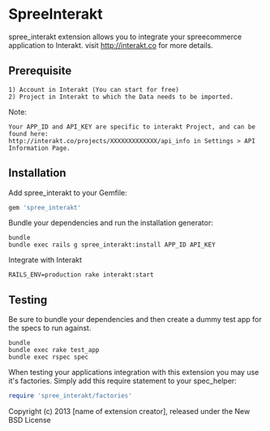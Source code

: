 SpreeInterakt
=============

spree_interakt extension allows you to integrate your spreecommerce application to Interakt.
visit http://interakt.co for more details.

Prerequisite
------------

```shell
1) Account in Interakt (You can start for free)
2) Project in Interakt to which the Data needs to be imported.
```

Note:

```shell
Your APP_ID and API_KEY are specific to interakt Project, and can be found here:
http://interakt.co/projects/XXXXXXXXXXXXX/api_info in Settings > API Information Page.
```

Installation
------------

Add spree_interakt to your Gemfile:

```ruby
gem 'spree_interakt'
```

Bundle your dependencies and run the installation generator:

```shell
bundle
bundle exec rails g spree_interakt:install APP_ID API_KEY
```

Integrate with Interakt

```shell
RAILS_ENV=production rake interakt:start
```

Testing
-------

Be sure to bundle your dependencies and then create a dummy test app for the specs to run against.

```shell
bundle
bundle exec rake test_app
bundle exec rspec spec
```

When testing your applications integration with this extension you may use it's factories.
Simply add this require statement to your spec_helper:

```ruby
require 'spree_interakt/factories'
```

Copyright (c) 2013 [name of extension creator], released under the New BSD License
